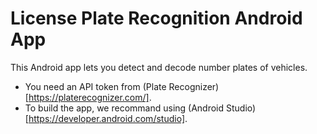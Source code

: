 # License Plate Recognition Android App

This Android app lets you detect and decode number plates of vehicles. 

- You need an API token from (Plate Recognizer)[https://platerecognizer.com/].
- To build the app, we recommand using (Android Studio)[https://developer.android.com/studio].

